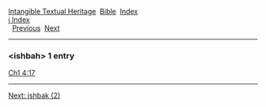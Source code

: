 [Intangible Textual Heritage](../../index)  [Bible](../index) 
[Index](index)   
[i Index](_i_)  
  [Previous](c05936)  [Next](c05938) 

------------------------------------------------------------------------

### &lt;ishbah&gt; 1 entry

[Ch1 4:17](../kjv/ch1004.htm#017)  

------------------------------------------------------------------------

[Next: ishbak (2)](c05938)
